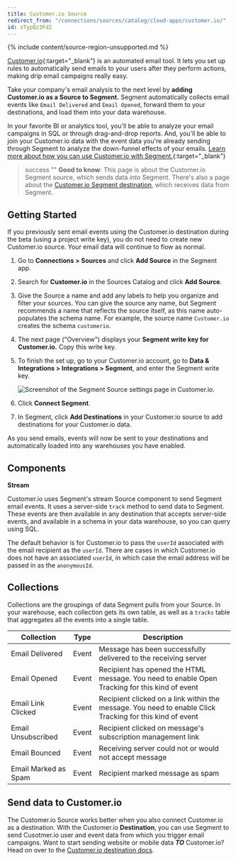 ```yaml
---
title: Customer.io Source
redirect_from: "/connections/sources/catalog/cloud-apps/customer.io/"
id: sTypQz3Fd2
---
```


{% include content/source-region-unsupported.md %}

[Customer.io](https://customer.io/){:target="_blank”} is an automated email tool. It lets you set up rules to automatically send emails to your users after they perform actions, making drip email campaigns really easy.

Take your company's email analysis to the next level by **adding Customer.io as a Source to Segment.** Segment automatically  collects email events like `Email Delivered` and `Email Opened`, forward them to your destinations, and load them into your data warehouse. 

In your favorite BI or analytics tool, you'll be able to analyze your email campaigns in SQL or through drag-and-drop reports. And, you'll be able to join your Customer.io data with the event data you're already sending through Segment to analyze the down-funnel effects of your emails. [Learn more about how you can use Customer.io with Segment.](https://segment.com/sources/customerio/){:target="_blank”}

> success ""
> **Good to know**: This page is about the Customer.io Segment source, which sends data _into_ Segment. There's also a page about the [Customer.io Segment destination](/docs/connections/destinations/catalog/customer-io/), which receives data from Segment.

## Getting Started

If you previously sent email events using the Customer.io destination during the beta (using a project write key), you do not need to create new Customer.io source. Your email data will continue to flow as normal.

1. Go to **Connections > Sources** and click **Add Source** in the Segment app.

2. Search for **Customer.io** in the Sources Catalog and click **Add Source**.

3. Give the Source a name and add any labels to help you organize and filter your sources. You can give the source any name, but Segment recommends a name that reflects the source itself, as this name auto-populates the schema name. For example, the source name  `Customer.io` creates the schema `customerio`.

4. The next page ("Overview") displays your **Segment write key for Customer.io.** Copy this write key. 

5. To finish the set up, go to your Customer.io account, go to **Data & Integrations > Integrations > Segment**, and enter the Segment write key.

   ![Screenshot of the Segment Source settings page in Customer.io.](images/customerio_streaming_data_out.png)

6. Click **Connect Segment**.

7. In Segment, click **Add Destinations** in your Customer.io source to add destinations for your Customer.io data.

As you send emails, events will now be sent to your destinations and automatically loaded into any warehouses you have enabled. 

## Components

**Stream**

Customer.io uses Segment's stream Source component to send Segment email events. It uses a server-side `track` method to send data to Segment. These events are then available in any destination that accepts server-side events, and available in a schema in your data warehouse, so you can query using SQL. 

The default behavior is for Customer.io to pass the `userId` associated with the email recipient as the `userId`. There are cases in which Customer.io does not have an associated `userId`, in which case the email address will be passed in as the `anonymousId`. 

## Collections

Collections are the groupings of data Segment pulls from your Source. In your warehouse, each collection gets its own table, as well as a `tracks` table that aggregates all the events into a single table. 


| Collection           | Type  | Description                                                                                              |
| -------------------- | ----- | -------------------------------------------------------------------------------------------------------- |
| Email Delivered      | Event | Message has been successfully delivered to the receiving server                                          |
| Email Opened         | Event | Recipient has opened the HTML message. You need to enable Open Tracking for this kind of event           |
| Email Link Clicked   | Event | Recipient clicked on a link within the message. You need to enable Click Tracking for this kind of event | 
| Email Unsubscribed   | Event | Recipient clicked on message's subscription management link                                              |
| Email Bounced        | Event | Receiving server could not or would not accept message                                                   |
| Email Marked as Spam | Event | Recipient marked message as spam                                                                         |

<!-- Example: To query the Email Delivered table, you'd write a query like this:


```sql
select *
from customerio.email_delivered
```




<table>
</table> -->

## Send data to Customer.io

The Customer.io Source works better when you also connect Customer.io as a destination. With the Customer.io **Destination**, you can use Segment to send Cusotmer.io user and event data from which you trigger email campaigns. Want to start sending website or mobile data **_TO_** Customer.io? Head on over to the [Customer.io destination docs](/docs/connections/destinations/catalog/customer.io/).
